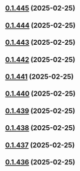 ## [0.1.445](https://github.com/binary-braids/terraform-oracle/compare/v0.1.444...v0.1.445) (2025-02-25)



## [0.1.444](https://github.com/binary-braids/terraform-oracle/compare/v0.1.443...v0.1.444) (2025-02-25)



## [0.1.443](https://github.com/binary-braids/terraform-oracle/compare/v0.1.442...v0.1.443) (2025-02-25)



## [0.1.442](https://github.com/binary-braids/terraform-oracle/compare/v0.1.441...v0.1.442) (2025-02-25)



## [0.1.441](https://github.com/binary-braids/terraform-oracle/compare/v0.1.440...v0.1.441) (2025-02-25)



## [0.1.440](https://github.com/binary-braids/terraform-oracle/compare/v0.1.439...v0.1.440) (2025-02-25)



## [0.1.439](https://github.com/binary-braids/terraform-oracle/compare/v0.1.438...v0.1.439) (2025-02-25)



## [0.1.438](https://github.com/binary-braids/terraform-oracle/compare/v0.1.437...v0.1.438) (2025-02-25)



## [0.1.437](https://github.com/binary-braids/terraform-oracle/compare/v0.1.436...v0.1.437) (2025-02-25)



## [0.1.436](https://github.com/binary-braids/terraform-oracle/compare/v0.1.435...v0.1.436) (2025-02-25)



